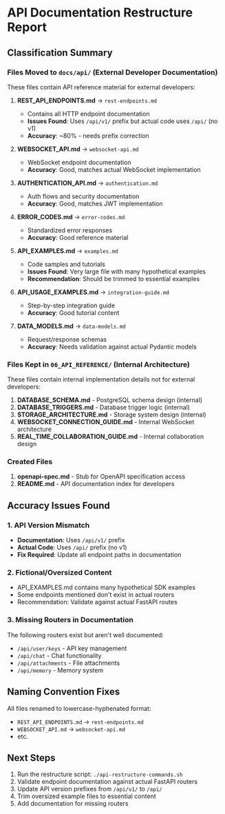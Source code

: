 # API Documentation Restructure Report

## Classification Summary

### Files Moved to `docs/api/` (External Developer Documentation)
These files contain API reference material for external developers:

1. **REST_API_ENDPOINTS.md** → `rest-endpoints.md`
   - Contains all HTTP endpoint documentation
   - **Issues Found**: Uses `/api/v1/` prefix but actual code uses `/api/` (no v1)
   - **Accuracy**: ~80% - needs prefix correction

2. **WEBSOCKET_API.md** → `websocket-api.md`
   - WebSocket endpoint documentation
   - **Accuracy**: Good, matches actual WebSocket implementation

3. **AUTHENTICATION_API.md** → `authentication.md`
   - Auth flows and security documentation
   - **Accuracy**: Good, matches JWT implementation

4. **ERROR_CODES.md** → `error-codes.md`
   - Standardized error responses
   - **Accuracy**: Good reference material

5. **API_EXAMPLES.md** → `examples.md`
   - Code samples and tutorials
   - **Issues Found**: Very large file with many hypothetical examples
   - **Recommendation**: Should be trimmed to essential examples

6. **API_USAGE_EXAMPLES.md** → `integration-guide.md`
   - Step-by-step integration guide
   - **Accuracy**: Good tutorial content

7. **DATA_MODELS.md** → `data-models.md`
   - Request/response schemas
   - **Accuracy**: Needs validation against actual Pydantic models

### Files Kept in `06_API_REFERENCE/` (Internal Architecture)
These files contain internal implementation details not for external developers:

1. **DATABASE_SCHEMA.md** - PostgreSQL schema design (internal)
2. **DATABASE_TRIGGERS.md** - Database trigger logic (internal)
3. **STORAGE_ARCHITECTURE.md** - Storage system design (internal)
4. **WEBSOCKET_CONNECTION_GUIDE.md** - Internal WebSocket architecture
5. **REAL_TIME_COLLABORATION_GUIDE.md** - Internal collaboration design

### Created Files
1. **openapi-spec.md** - Stub for OpenAPI specification access
2. **README.md** - API documentation index for developers

## Accuracy Issues Found

### 1. API Version Mismatch
- **Documentation**: Uses `/api/v1/` prefix
- **Actual Code**: Uses `/api/` prefix (no v1)
- **Fix Required**: Update all endpoint paths in documentation

### 2. Fictional/Oversized Content
- API_EXAMPLES.md contains many hypothetical SDK examples
- Some endpoints mentioned don't exist in actual routers
- Recommendation: Validate against actual FastAPI routes

### 3. Missing Routers in Documentation
The following routers exist but aren't well documented:
- `/api/user/keys` - API key management
- `/api/chat` - Chat functionality
- `/api/attachments` - File attachments
- `/api/memory` - Memory system

## Naming Convention Fixes
All files renamed to lowercase-hyphenated format:
- `REST_API_ENDPOINTS.md` → `rest-endpoints.md`
- `WEBSOCKET_API.md` → `websocket-api.md`
- etc.

## Next Steps
1. Run the restructure script: `./api-restructure-commands.sh`
2. Validate endpoint documentation against actual FastAPI routers
3. Update API version prefixes from `/api/v1/` to `/api/`
4. Trim oversized example files to essential content
5. Add documentation for missing routers
